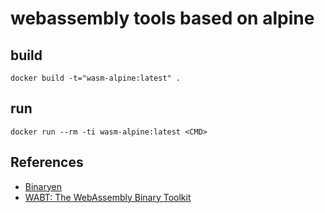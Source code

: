 # webassembly tools based on alpine

## build

```
docker build -t="wasm-alpine:latest" .
```

## run

```
docker run --rm -ti wasm-alpine:latest <CMD>
```

## References

- [Binaryen](https://github.com/WebAssembly/binaryen)
- [WABT: The WebAssembly Binary Toolkit](https://github.com/WebAssembly/wabt) 
